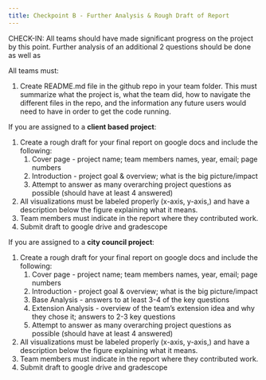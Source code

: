 ```yaml
---
title: Checkpoint B - Further Analysis & Rough Draft of Report 
---
```


CHECK-IN: All teams should have made significant progress on the project by this point. Further analysis of an additional 2 questions should be done as well as 

All teams must:
1. Create README.md file in the github repo in your team folder. This must summarize what the project is, what the team did, how to navigate the different files in the repo, and the information any future users would need to have in order to get the code running.

If you are assigned to a **client based project**:

1. Create a rough draft for your final report on google docs and include the following:
   1. Cover page - project name; team members names, year, email; page numbers
   2. Introduction -  project goal & overview; what is the big picture/impact 
   3. Attempt to answer as many overarching project questions as possible (should have at least 4 answered)
2. All visualizations must be labeled properly (x-axis, y-axis,) and have a description below the figure explaining what it means. 
3. Team members must indicate in the report where they contributed work. 
4. Submit draft to google drive and gradescope

If you are assigned to a **city council project**:

1. Create a rough draft for your final report on google docs and include the following:
   1. Cover page - project name; team members names, year, email; page numbers
   2. Introduction -  project goal & overview; what is the big picture/impact 
   3. Base Analysis - answers to at least 3-4 of the key questions
   4. Extension Analysis - overview of the team’s extension idea and why they chose it; answers to 2-3 key questions
   5. Attempt to answer as many overarching project questions as possible (should have at least 4 answered)
2. All visualizations must be labeled properly (x-axis, y-axis,) and have a description below the figure explaining what it means. 
3. Team members must indicate in the report where they contributed work. 
4. Submit draft to google drive and gradescope
